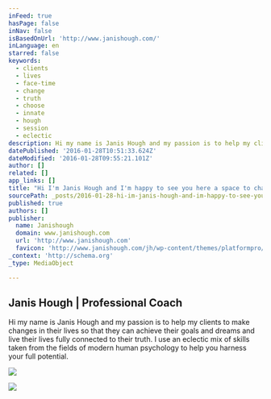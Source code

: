 ```yaml
---
inFeed: true
hasPage: false
inNav: false
isBasedOnUrl: 'http://www.janishough.com/'
inLanguage: en
starred: false
keywords:
  - clients
  - lives
  - face-time
  - change
  - truth
  - choose
  - innate
  - hough
  - session
  - eclectic
description: Hi my name is Janis Hough and my passion is to help my clients to make changes in their lives so that they can achieve their goals and dreams and live their lives fully connected to their truth. I use an eclectic mix of skills taken from the fields of modern human psychology to help you harness your full potential.
datePublished: '2016-01-28T10:51:33.624Z'
dateModified: '2016-01-28T09:55:21.101Z'
author: []
related: []
app_links: []
title: "Hi I'm Janis Hough and I'm happy to see you here a space to change your life | Janis Hough"
sourcePath: _posts/2016-01-28-hi-im-janis-hough-and-im-happy-to-see-you-here-a-space-to.md
published: true
authors: []
publisher:
  name: Janishough
  domain: www.janishough.com
  url: 'http://www.janishough.com'
  favicon: 'http://www.janishough.com/jh/wp-content/themes/platformpro/admin/images/favicon-pagelines.ico'
_context: 'http://schema.org'
_type: MediaObject

---
```

<article style=""><h1>Janis Hough | Professional Coach</h1><p>Hi my name is Janis Hough and my passion is to help my clients to make changes in their lives so that they can achieve their goals and dreams and live their lives fully connected to their truth. I use an eclectic mix of skills taken from the fields of modern human psychology to help you harness your full potential.</p><img src="https://s3-us-west-2.amazonaws.com/the-grid-img/p/f2caf52fb1df01d1e205339c7ecad97437d7040f.jpg" /></article>

![](https://the-grid-user-content.s3-us-west-2.amazonaws.com/dcb36ccf-7528-4f90-bcc9-7c5be0278482.png)
